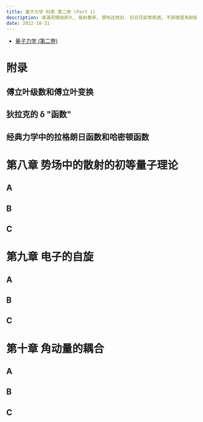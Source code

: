 ```yaml
---
title: 量子力学 科恩 第二卷 (Part 1)
description: 谁道闲情抛弃久, 每到春来, 惆怅还依旧. 日日花前常病酒, 不辞镜里朱颜瘦.
date: 2022-10-31
---
```


- [量子力学 (第二卷)](https://book.douban.com/subject/26716232/)

# 附录

## 傅立叶级数和傅立叶变换

## 狄拉克的 δ "函数"

## 经典力学中的拉格朗日函数和哈密顿函数

# 第八章 势场中的散射的初等量子理论

## A

## B

## C

# 第九章 电子的自旋

## A

## B

## C

# 第十章 角动量的耦合

## A

## B

## C
